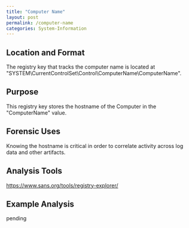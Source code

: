 ```yaml
---
title: "Computer Name"
layout: post
permalink: /computer-name
categories: System-Information
---
```

## Location and Format

The registry key that tracks the computer name is located at "SYSTEM\CurrentControlSet\Control\ComputerName\ComputerName".

## Purpose

This registry key stores the hostname of the Computer in the "ComputerName" value.

## Forensic Uses

Knowing the hostname is critical in order to correlate activity across log data and other artifacts.

## Analysis Tools 

https://www.sans.org/tools/registry-explorer/

## Example Analysis

pending